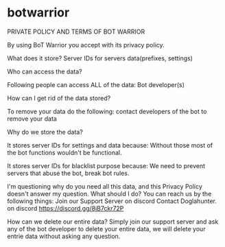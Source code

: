 # botwarrior
PRIVATE POLICY AND TERMS OF BOT WARRIOR 

By using BoT Warrior you accept with its privacy policy.

What does it store? Server IDs for servers data(prefixes, settings)

Who can access the data?

Following people can access ALL of the data: Bot developer(s)

How can I get rid of the data stored?

To remove your data do the following: contact developers of the bot to remove your data

Why do we store the data?

It stores server IDs for settings and data because: Without those most of the bot functions wouldn't be functional.

It stores server IDs for blacklist purpose because: We need to prevent servers that abuse the bot, break bot rules.

I'm questioning why do you need all this data, and this Privacy Policy doesn't answer my question. What should I do? You can reach us by the following things: Join our Support Server on discord Contact Doglahunter. on discord https://discord.gg/8jB7ckr72P

How can we delete our entire data? Simply join our support server and ask any of the bot developer to delete your entire data, we will delete your entrie data without asking any question.
